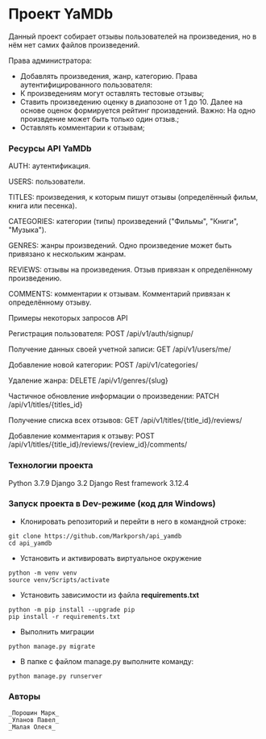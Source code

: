# **Проект YaMDb**

Данный проект собирает отзывы пользователей на произведения, но в нём нет самих файлов произведений.

Права администратора:
 - Добавлять произведения, жанр, категорию.
Права аутентифицированного пользователя:
 - К произведениям могут оставлять тестовые отзывы;
 - Ставить произведению оценку в диапозоне от 1 до 10. Далее на основе оценок
 формируется рейтинг произвдений. Важно: На одно произвдение может быть только
 один отзыв.;
 - Оставлять комментарии к отзывам;

### Ресурсы API YaMDb

AUTH: аутентификация.

USERS: пользователи.

TITLES: произведения, к которым пишут отзывы (определённый фильм, книга или песенка).

CATEGORIES: категории (типы) произведений ("Фильмы", "Книги", "Музыка").

GENRES: жанры произведений. Одно произведение может быть привязано к нескольким жанрам.

REVIEWS: отзывы на произведения. Отзыв привязан к определённому произведению.

COMMENTS: комментарии к отзывам. Комментарий привязан к определённому отзыву.

Примеры некоторых запросов API

Регистрация пользователя:
POST /api/v1/auth/signup/

Получение данных своей учетной записи:
GET /api/v1/users/me/

Добавление новой категории:
POST /api/v1/categories/

Удаление жанра:
DELETE /api/v1/genres/{slug}

Частичное обновление информации о произведении:
PATCH /api/v1/titles/{titles_id}

Получение списка всех отзывов:
GET /api/v1/titles/{title_id}/reviews/

Добавление комментария к отзыву:
POST /api/v1/titles/{title_id}/reviews/{review_id}/comments/

### Технологии проекта
Python 3.7.9
Django 3.2
Django Rest framework 3.12.4


### Запуск проекта в Dev-режиме (код для Windows)
- Клонировать репозиторий и перейти в него в командной строке:
```
git clone https://github.com/Markporsh/api_yamdb
cd api_yamdb
```

- Установить и активировать виртуальное окружение
```
python -m venv venv
source venv/Scripts/activate
```
- Установить зависимости из файла **requirements.txt**
```
python -m pip install --upgrade pip
pip install -r requirements.txt
```
- Выполнить миграции
```
python manage.py migrate
```
- В папке с файлом manage.py выполните команду:
```
python manage.py runserver
```

### Авторы
    _Порошин Марк_
    _Уланов Павел_
    _Малая Олеся_
